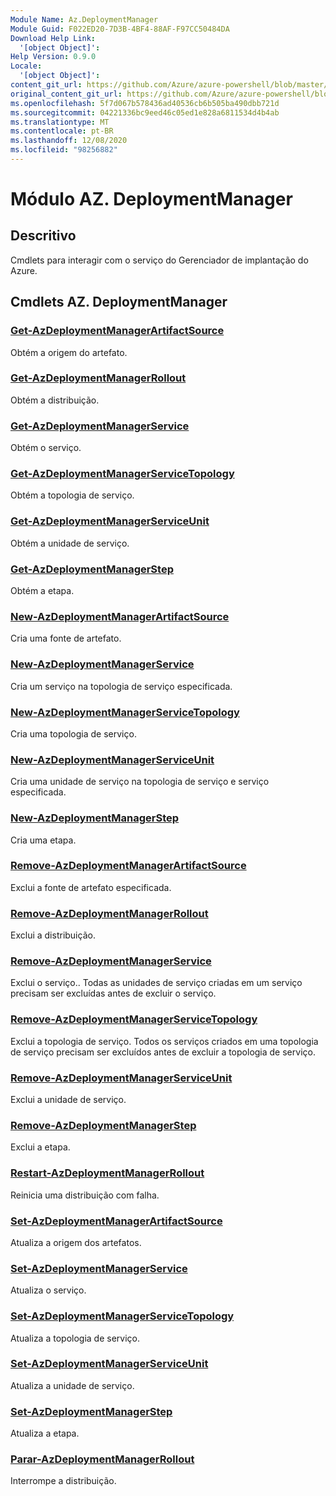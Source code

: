 ```yaml
---
Module Name: Az.DeploymentManager
Module Guid: F022ED20-7D3B-4BF4-88AF-F97CC50484DA
Download Help Link:
  '[object Object]': 
Help Version: 0.9.0
Locale:
  '[object Object]': 
content_git_url: https://github.com/Azure/azure-powershell/blob/master/src/DeploymentManager/DeploymentManager/help/Az.DeploymentManager.md
original_content_git_url: https://github.com/Azure/azure-powershell/blob/master/src/DeploymentManager/DeploymentManager/help/Az.DeploymentManager.md
ms.openlocfilehash: 5f7d067b578436ad40536cb6b505ba490dbb721d
ms.sourcegitcommit: 04221336bc9eed46c05ed1e828a6811534d4b4ab
ms.translationtype: MT
ms.contentlocale: pt-BR
ms.lasthandoff: 12/08/2020
ms.locfileid: "98256882"
---
```

# Módulo AZ. DeploymentManager
## Descritivo
Cmdlets para interagir com o serviço do Gerenciador de implantação do Azure.

## Cmdlets AZ. DeploymentManager
### [Get-AzDeploymentManagerArtifactSource](Get-AzDeploymentManagerArtifactSource.md)
Obtém a origem do artefato.

### [Get-AzDeploymentManagerRollout](Get-AzDeploymentManagerRollout.md)
Obtém a distribuição.

### [Get-AzDeploymentManagerService](Get-AzDeploymentManagerService.md)
Obtém o serviço.

### [Get-AzDeploymentManagerServiceTopology](Get-AzDeploymentManagerServiceTopology.md)
Obtém a topologia de serviço.

### [Get-AzDeploymentManagerServiceUnit](Get-AzDeploymentManagerServiceUnit.md)
Obtém a unidade de serviço.

### [Get-AzDeploymentManagerStep](Get-AzDeploymentManagerStep.md)
Obtém a etapa.

### [New-AzDeploymentManagerArtifactSource](New-AzDeploymentManagerArtifactSource.md)
Cria uma fonte de artefato.

### [New-AzDeploymentManagerService](New-AzDeploymentManagerService.md)
Cria um serviço na topologia de serviço especificada.

### [New-AzDeploymentManagerServiceTopology](New-AzDeploymentManagerServiceTopology.md)
Cria uma topologia de serviço.

### [New-AzDeploymentManagerServiceUnit](New-AzDeploymentManagerServiceUnit.md)
Cria uma unidade de serviço na topologia de serviço e serviço especificada.

### [New-AzDeploymentManagerStep](New-AzDeploymentManagerStep.md)
Cria uma etapa.

### [Remove-AzDeploymentManagerArtifactSource](Remove-AzDeploymentManagerArtifactSource.md)
Exclui a fonte de artefato especificada.

### [Remove-AzDeploymentManagerRollout](Remove-AzDeploymentManagerRollout.md)
Exclui a distribuição.

### [Remove-AzDeploymentManagerService](Remove-AzDeploymentManagerService.md)
Exclui o serviço.. Todas as unidades de serviço criadas em um serviço precisam ser excluídas antes de excluir o serviço.

### [Remove-AzDeploymentManagerServiceTopology](Remove-AzDeploymentManagerServiceTopology.md)
Exclui a topologia de serviço. Todos os serviços criados em uma topologia de serviço precisam ser excluídos antes de excluir a topologia de serviço.

### [Remove-AzDeploymentManagerServiceUnit](Remove-AzDeploymentManagerServiceUnit.md)
Exclui a unidade de serviço.

### [Remove-AzDeploymentManagerStep](Remove-AzDeploymentManagerStep.md)
Exclui a etapa.

### [Restart-AzDeploymentManagerRollout](Restart-AzDeploymentManagerRollout.md)
Reinicia uma distribuição com falha.

### [Set-AzDeploymentManagerArtifactSource](Set-AzDeploymentManagerArtifactSource.md)
Atualiza a origem dos artefatos.

### [Set-AzDeploymentManagerService](Set-AzDeploymentManagerService.md)
Atualiza o serviço.

### [Set-AzDeploymentManagerServiceTopology](Set-AzDeploymentManagerServiceTopology.md)
Atualiza a topologia de serviço.

### [Set-AzDeploymentManagerServiceUnit](Set-AzDeploymentManagerServiceUnit.md)
Atualiza a unidade de serviço.

### [Set-AzDeploymentManagerStep](Set-AzDeploymentManagerStep.md)
Atualiza a etapa.

### [Parar-AzDeploymentManagerRollout](Stop-AzDeploymentManagerRollout.md)
Interrompe a distribuição.


